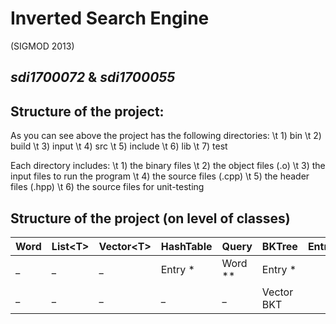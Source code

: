 # **Inverted Search Engine**
(SIGMOD 2013)
## *sdi1700072* & *sdi1700055*

## Structure of the project:
As you can see above the project has the following directories:
\t 1) bin
\t 2) build
\t 3) input
\t 4) src
\t 5) include
\t 6) lib
\t 7) test

Each directory includes:
\t 1) the binary files
\t 2) the object files (.o)
\t 3) the input files to run the program
\t 4) the source files (.cpp)
\t 5) the header files (.hpp)
\t 6) the source files for unit-testing

## Structure of the project (on level of classes)

   Word   |List\<T\> |Vector\<T\>| HashTable |   Query  |   BKTree  | EntryList |  Index
--------- | -------- | --------- | --------- | -------- | --------- | --------- | --------
    _	  |     _    |     _     |  Entry *  |  Word ** |   Entry * |
    _     |     _    |     _     |     _     |     _    |Vector BKT |            | ----
